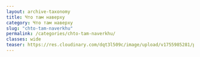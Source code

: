 ```yaml
---
layout: archive-taxonomy
title: Что там наверху
category: Что там наверху
slug: "chto-tam-naverkhu"
permalink: /categories/chto-tam-naverkhu/
classes: wide
teaser: https://res.cloudinary.com/dqt3l509c/image/upload/v1755985281/pastoral-scaled_b7lomc.jpg
---
```

